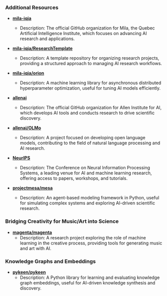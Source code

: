 ### Additional Resources

- **[mila-iqia](https://github.com/mila-iqia)**
  - Description: The official GitHub organization for Mila, the Quebec Artificial Intelligence Institute, which focuses on advancing AI research and applications.

- **[mila-iqia/ResearchTemplate](https://github.com/mila-iqia/ResearchTemplate)**
  - Description: A template repository for organizing research projects, providing a structured approach to managing AI research workflows.

- **[mila-iqia/orion](https://github.com/mila-iqia/orion)**
  - Description: A machine learning library for asynchronous distributed hyperparameter optimization, useful for tuning AI models efficiently.

- **[allenai](https://github.com/allenai)**
  - Description: The official GitHub organization for Allen Institute for AI, which develops AI tools and conducts research to drive scientific discovery.

- **[allenai/OLMo](https://github.com/allenai/OLMo)**
  - Description: A project focused on developing open language models, contributing to the field of natural language processing and AI research.

- **[NeurIPS](https://neurips.cc/)**
  - Description: The Conference on Neural Information Processing Systems, a leading venue for AI and machine learning research, offering access to papers, workshops, and tutorials.

- **[projectmesa/mesa](https://github.com/projectmesa/mesa)**
  - Description: An agent-based modeling framework in Python, useful for simulating complex systems and exploring AI-driven scientific research.

### Bridging Creativity for Music/Art into Science

- **[magenta/magenta](https://github.com/magenta/magenta)**
  - Description: A research project exploring the role of machine learning in the creative process, providing tools for generating music and art with AI.

### Knowledge Graphs and Embeddings

- **[pykeen/pykeen](https://github.com/pykeen/pykeen)**
  - Description: A Python library for learning and evaluating knowledge graph embeddings, useful for AI-driven knowledge synthesis and discovery.
